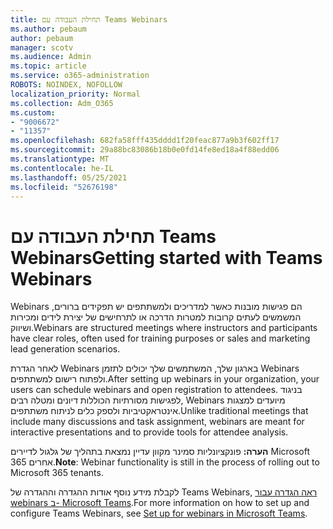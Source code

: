 ```yaml
---
title: תחילת העבודה עם Teams Webinars
ms.author: pebaum
author: pebaum
manager: scotv
ms.audience: Admin
ms.topic: article
ms.service: o365-administration
ROBOTS: NOINDEX, NOFOLLOW
localization_priority: Normal
ms.collection: Adm_O365
ms.custom:
- "9006672"
- "11357"
ms.openlocfilehash: 682fa58fff435dddd1f20feac877a9b3f602ff17
ms.sourcegitcommit: 29a88bc83086b18b0e0fd14fe8ed18a4f88edd06
ms.translationtype: MT
ms.contentlocale: he-IL
ms.lasthandoff: 05/25/2021
ms.locfileid: "52676198"
---
```

# <a name="getting-started-with-teams-webinars"></a><span data-ttu-id="7ab50-102">תחילת העבודה עם Teams Webinars</span><span class="sxs-lookup"><span data-stu-id="7ab50-102">Getting started with Teams Webinars</span></span>

<span data-ttu-id="7ab50-103">Webinars הם פגישות מובנות כאשר למדריכים ולמשתתפים יש תפקידים ברורים, המשמשים לעתים קרובות למטרות הדרכה או לתרחישים של יצירת לידים ומכירות ושיווק.</span><span class="sxs-lookup"><span data-stu-id="7ab50-103">Webinars are structured meetings where instructors and participants have clear roles, often used for training purposes or sales and marketing lead generation scenarios.</span></span>

<span data-ttu-id="7ab50-104">לאחר הגדרת Webinars בארגון שלך, המשתמשים שלך יכולים לתזמן Webinars ולפתוח רישום למשתתפים.</span><span class="sxs-lookup"><span data-stu-id="7ab50-104">After setting up webinars in your organization, your users can schedule webinars and open registration to attendees.</span></span> <span data-ttu-id="7ab50-105">בניגוד לפגישות מסורתיות הכוללות דיונים ומטלה רבים, Webinars מיועדים למצגות אינטראקטיביות ולספק כלים לניתוח משתתפים.</span><span class="sxs-lookup"><span data-stu-id="7ab50-105">Unlike traditional meetings that include many discussions and task assignment, webinars are meant for interactive presentations and to provide tools for attendee analysis.</span></span>

<span data-ttu-id="7ab50-106">**הערה:** פונקציונליות סמינר מקוון עדיין נמצאת בתהליך של גלגול לדיירים Microsoft 365 אחרים.</span><span class="sxs-lookup"><span data-stu-id="7ab50-106">**Note**: Webinar functionality is still in the process of rolling out to Microsoft 365 tenants.</span></span> 

<span data-ttu-id="7ab50-107">לקבלת מידע נוסף אודות ההגדרה וההגדרה של Teams Webinars, [ראה הגדרה עבור webinars ב- Microsoft Teams](/microsoftteams/set-up-webinars).</span><span class="sxs-lookup"><span data-stu-id="7ab50-107">For more information on how to set up and configure Teams Webinars, see [Set up for webinars in Microsoft Teams](/microsoftteams/set-up-webinars).</span></span>